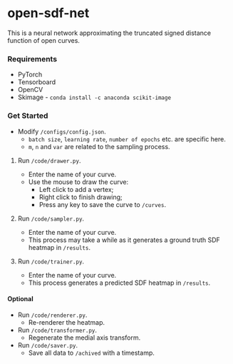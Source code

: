 # open-sdf-net

This is a neural network approximating the truncated signed distance function of open curves.

### Requirements

* PyTorch
* Tensorboard
* OpenCV
* Skimage - `conda install -c anaconda scikit-image`

### Get Started

* Modify `/configs/config.json`.
    * `batch size`, `learning rate`, `number of epochs` etc. are specific here.
    * `m`, `n` and `var` are related to the sampling process. 


1. Run `/code/drawer.py`.
    * Enter the name of your curve.
    * Use the mouse to draw the curve: 
      * Left click to add a vertex; 
      * Right click to finish drawing; 
      * Press any key to save the curve to `/curves`.

    
2. Run `/code/sampler.py`.
   * Enter the name of your curve.
   * This process may take a while as it generates a ground truth SDF heatmap in `/results`. 


3. Run `/code/trainer.py`.
    * Enter the name of your curve.
    * This process generates a predicted SDF heatmap in `/results`.
    

#### Optional
* Run `/code/renderer.py`.
  * Re-renderer the heatmap. 
* Run `/code/transformer.py`.
  * Regenerate the medial axis transform. 
* Run `/code/saver.py`.
  * Save all data to `/achived` with a timestamp. 